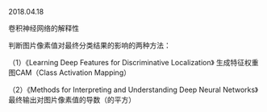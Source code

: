 2018.04.18

卷积神经网络的解释性

判断图片像素值对最终分类结果的影响的两种方法：

（1）《Learning Deep Features for Discriminative Localization》
生成特征权重图CAM（Class Activation Mapping）

（2）《Methods for Interpreting and Understanding Deep Neural Networks》
最终输出对图片像素值的导数（的平方）
